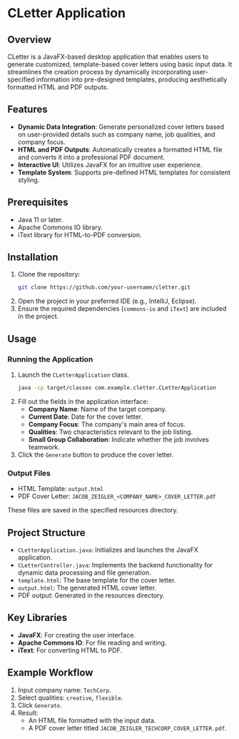 # CLetter Application

## Overview
CLetter is a JavaFX-based desktop application that enables users to generate customized, template-based cover letters using basic input data. It streamlines the creation process by dynamically incorporating user-specified information into pre-designed templates, producing aesthetically formatted HTML and PDF outputs.

## Features
- **Dynamic Data Integration**: Generate personalized cover letters based on user-provided details such as company name, job qualities, and company focus.
- **HTML and PDF Outputs**: Automatically creates a formatted HTML file and converts it into a professional PDF document.
- **Interactive UI**: Utilizes JavaFX for an intuitive user experience.
- **Template System**: Supports pre-defined HTML templates for consistent styling.

## Prerequisites
- Java 11 or later.
- Apache Commons IO library.
- iText library for HTML-to-PDF conversion.

## Installation
1. Clone the repository:
   ```bash
   git clone https://github.com/your-username/cletter.git
   ```
2. Open the project in your preferred IDE (e.g., IntelliJ, Eclipse).
3. Ensure the required dependencies (`commons-io` and `iText`) are included in the project.

## Usage
### Running the Application
1. Launch the `CLetterApplication` class.
   ```bash
   java -cp target/classes com.example.cletter.CLetterApplication
   ```
2. Fill out the fields in the application interface:
   - **Company Name**: Name of the target company.
   - **Current Date**: Date for the cover letter.
   - **Company Focus**: The company's main area of focus.
   - **Qualities**: Two characteristics relevant to the job listing.
   - **Small Group Collaboration**: Indicate whether the job involves teamwork.
3. Click the `Generate` button to produce the cover letter.

### Output Files
- HTML Template: `output.html`
- PDF Cover Letter: `JACOB_ZEIGLER_<COMPANY_NAME>_COVER_LETTER.pdf`

These files are saved in the specified resources directory.

## Project Structure
- `CLetterApplication.java`: Initializes and launches the JavaFX application.
- `CLetterController.java`: Implements the backend functionality for dynamic data processing and file generation.
- `template.html`: The base template for the cover letter.
- `output.html`: The generated HTML cover letter.
- PDF output: Generated in the resources directory.

## Key Libraries
- **JavaFX**: For creating the user interface.
- **Apache Commons IO**: For file reading and writing.
- **iText**: For converting HTML to PDF.

## Example Workflow
1. Input company name: `TechCorp`.
2. Select qualities: `creative`, `flexible`.
3. Click `Generate`.
4. Result:
   - An HTML file formatted with the input data.
   - A PDF cover letter titled `JACOB_ZEIGLER_TECHCORP_COVER_LETTER.pdf`.


